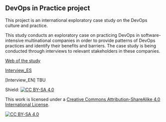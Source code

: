 ## DevOps in Practice project

This project is an international exploratory case study on the DevOps culture and practice.

This study conducts an exploratory case on practicing DevOps in software-intensive multinational companies in order to provide patterns of DevOps practices and identify their benefits and barriers. The case study is being conducted through interviews to relevant stakeholders in these companies.

[Web of the study](https://blogs.upm.es/devopsinpractice/)

[Interview_ES](https://github.com/jdiazfernandez/DevOpsInPractice/blob/master/interview_ES.md)

[Interview_EN] TBU

Shield: [![CC BY-SA 4.0][cc-by-sa-shield]][cc-by-sa]

This work is licensed under a [Creative Commons Attribution-ShareAlike 4.0
International License][cc-by-sa].

[![CC BY-SA 4.0][cc-by-sa-image]][cc-by-sa]

[cc-by-sa]: http://creativecommons.org/licenses/by-sa/4.0/
[cc-by-sa-image]: https://licensebuttons.net/l/by-sa/4.0/88x31.png
[cc-by-sa-shield]: https://img.shields.io/badge/License-CC%20BY--SA%204.0-lightgrey.svg
